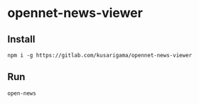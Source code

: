 # opennet-news-viewer

## Install
`npm i -g https://gitlab.com/kusarigama/opennet-news-viewer`

## Run

`open-news`
